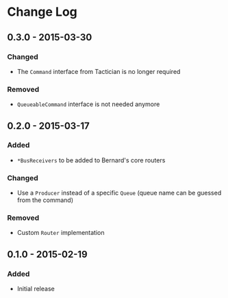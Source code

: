 # Change Log


## 0.3.0 - 2015-03-30

### Changed

- The `Command` interface from Tactician is no longer required

### Removed

- `QueueableCommand` interface is not needed anymore


## 0.2.0 - 2015-03-17

### Added

- `*BusReceivers` to be added to Bernard's core routers

### Changed

- Use a `Producer` instead of a specific `Queue` (queue name can be guessed from the command)

### Removed

- Custom `Router` implementation


## 0.1.0 - 2015-02-19

### Added

- Initial release
